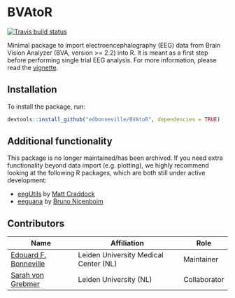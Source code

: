 # BVAtoR

<!-- badges: start -->
  [![Travis build status](https://travis-ci.org/edbonneville/BVAtoR.svg?branch=master)](https://travis-ci.org/edbonneville/BVAtoR)
  <!-- badges: end -->

Minimal package to import electroencephalography (EEG) data from Brain Vision Analyzer (BVA, version >= 2.2) into R. It is meant as a first step before performing single trial EEG analysis. For more information, please read the [vignette](https://edbonneville.github.io/BVAtoR/articles/basic-usage.html).

## Installation

To install the package, run:

```r
devtools::install_github("edbonneville/BVAtoR", dependencies = TRUE)
```

## Additional functionality

This package is no longer maintained/has been archived. If you need extra functionality beyond data import (e.g. plotting), we highly recommend looking at the following R packages, which are both still under active development:

* [eegUtils](https://github.com/craddm/eegUtils) by [Matt Craddock](https://www.mattcraddock.com/)
* [eeguana](https://github.com/bnicenboim/eeguana/) by [Bruno Nicenboim](https://bnicenboim.github.io/)

## Contributors

| Name                                                         | Affiliation                           | Role         |
| ------------------------------------------------------------ | ------------------------------------- | ------------ |
| [Edouard F. Bonneville](https://www.lumc.nl/org/bds/medewerkers/1968807?setlanguage=English&setcountry=en) | Leiden University Medical Center (NL) | Maintainer   |
| [Sarah von Grebmer](https://www.multilingualmind.eu/sarah-von-grebmer-zu-wolfsthurn?fbclid=IwAR3eL2IgqgbKIeGFRZtdNaLHDswC9iraLNxXDrVorQh92mK16iH5NJjLjwE) | Leiden University (NL)                | Collaborator |

